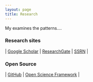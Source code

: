```yaml
---
layout: page
title: Research
---
```

My examines the patterns....

### Research sites

 | [Google Scholar](https://scholar.google.com/citations?user=ezE8rPkAAAAJ&hl=en) | [ResearchGate](https://www.researchgate.net/profile/Cesar_Renteria) | [SSRN](https://papers.ssrn.com/sol3/cf_dev/AbsByAuth.cfm?per_id=2270101) | 

### Open Source

| [GitHub](https://github.com/crenteriam) | [Open Science Framework](https://osf.io/9y7n4/) |


<!--stackedit_data:
eyJoaXN0b3J5IjpbLTE5ODI5NTk5NjEsOTIxNjg0NDIyLDc2OD
Q1ODExNCwtODkwNTA4MDIxLC01MDM2MDIxOTBdfQ==
-->